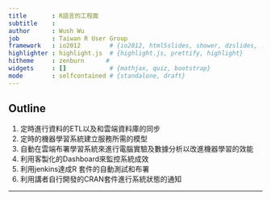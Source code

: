 ```yaml
---
title       : R語言的工程面
subtitle    : 
author      : Wush Wu
job         : Taiwan R User Group
framework   : io2012        # {io2012, html5slides, shower, dzslides, ...}
highlighter : highlight.js  # {highlight.js, prettify, highlight}
hitheme     : zenburn      # 
widgets     : []            # {mathjax, quiz, bootstrap}
mode        : selfcontained # {standalone, draft}
---
```


## Outline

1. 定時進行資料的ETL以及和雲端資料庫的同步
2. 定時的機器學習系統建立服務所需的模型
3. 自動在雲端布署學習系統來進行電腦實驗及數據分析以改進機器學習的效能
4. 利用客製化的Dashboard來監控系統成效
5. 利用jenkins達成R 套件的自動測試和布署
6. 利用講者自行開發的CRAN套件進行系統狀態的通知

---

